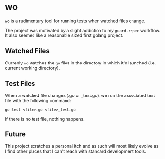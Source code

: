 # wo

`wo` is a rudimentary tool for running tests when watched files change.

The project was motivated by a slight addiction to my `guard-rspec` workflow.
It also seemed like a reasonable sized first golang project. 

## Watched Files

Currenly `wo` watches the `go` files in the directory in which it's launched
(i.e. current working directory).

## Test Files

When a watched file changes (.go or \_test.go), we run the associated 
test file with the following command:

    go test <file>.go <file>_test.go

If there is no test file, nothing happens.

## Future 

This project scratches a personal itch and as such will most likely evolve
as I find other places that I can't reach with standard development tools.


